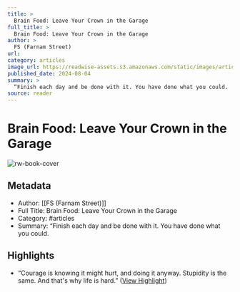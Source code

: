 ```yaml
---
title: >
  Brain Food: Leave Your Crown in the Garage
full_title: >
  Brain Food: Leave Your Crown in the Garage
author: >
  FS (Farnam Street)
url: 
category: articles
image_url: https://readwise-assets.s3.amazonaws.com/static/images/article4.6bc1851654a0.png
published_date: 2024-08-04
summary: >
  “Finish each day and be done with it. You have done what you could.
source: reader
---
```

# Brain Food: Leave Your Crown in the Garage

![rw-book-cover](https://readwise-assets.s3.amazonaws.com/static/images/article4.6bc1851654a0.png)

## Metadata
- Author: [[FS (Farnam Street)]]
- Full Title: Brain Food: Leave Your Crown in the Garage
- Category: #articles
- Summary: “Finish each day and be done with it. You have done what you could.

## Highlights
- “Courage is knowing it might hurt, and doing it anyway. Stupidity is the same. And that's why life is hard.” ([View Highlight](https://read.readwise.io/read/01j4j5gh7ftcxqemqkm3gm9pn7))



